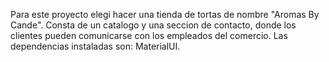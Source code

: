 Para este proyecto elegi hacer una tienda de tortas de nombre "Aromas By Cande". Consta de un catalogo y una seccion de contacto, donde los clientes pueden comunicarse con los empleados del comercio.
Las dependencias instaladas son: MaterialUI.